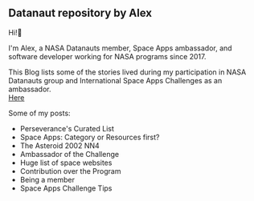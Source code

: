 ## Datanaut repository by Alex

Hi!👋

I'm Alex, a NASA Datanauts member, Space Apps ambassador, and software developer working for NASA programs since 2017.

This Blog lists some of the stories lived during my participation in NASA Datanauts group and International Space Apps Challenges as an ambassador.  
[Here](https://nasadatanauts.github.io/alexbelloni/)  

Some of my posts:
* Perseverance's Curated List
* Space Apps: Category or Resources first?
* The Asteroid 2002 NN4
* Ambassador of the Challenge
* Huge list of space websites
* Contribution over the Program
* Being a member
* Space Apps Challenge Tips


